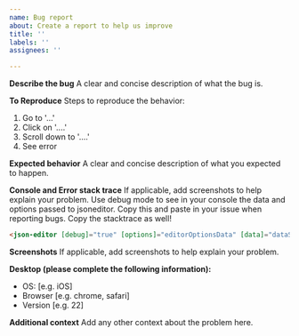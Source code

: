 ```yaml
---
name: Bug report
about: Create a report to help us improve
title: ''
labels: ''
assignees: ''

---
```


**Describe the bug**
A clear and concise description of what the bug is.

**To Reproduce**
Steps to reproduce the behavior:
1. Go to '...'
2. Click on '....'
3. Scroll down to '....'
4. See error

**Expected behavior**
A clear and concise description of what you expected to happen.

**Console and Error stack trace**
If applicable, add screenshots to help explain your problem.
Use debug mode to see in your console the data and options passed to jsoneditor. Copy this and paste in your issue when reporting bugs. Copy the stacktrace as well!

```html
<json-editor [debug]="true" [options]="editorOptionsData" [data]="dataStructure"></json-editor>
```


**Screenshots**
If applicable, add screenshots to help explain your problem.

**Desktop (please complete the following information):**
 - OS: [e.g. iOS]
 - Browser [e.g. chrome, safari]
 - Version [e.g. 22]

**Additional context**
Add any other context about the problem here.
